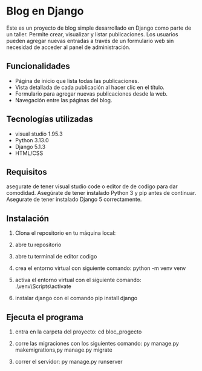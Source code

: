 # Blog en Django

Este es un proyecto de blog simple desarrollado en Django como parte de un taller. Permite crear, visualizar y listar publicaciones. Los usuarios pueden agregar nuevas entradas a través de un formulario web sin necesidad de acceder al panel de administración.

## Funcionalidades

- Página de inicio que lista todas las publicaciones.
- Vista detallada de cada publicación al hacer clic en el título.
- Formulario para agregar nuevas publicaciones desde la web.
- Navegación entre las páginas del blog.

## Tecnologías utilizadas

- visual studio 1.95.3
- Python 3.13.0
- Django 5.1.3
- HTML/CSS

## Requisitos
asegurate de tener visual studio code o editor de de codigo para dar comodidad.
Asegúrate de tener instalado Python 3 y pip antes de continuar.
Asegurate de tener instalado Django 5 correctamente.

## Instalación

1. Clona el repositorio en tu máquina local:

2. abre tu repositorio 

3. abre tu terminal de editor codigo 

4. crea el entorno virtual con siguiente comando: python -m venv venv

5. activa el entorno virtual con el siguiente comando: .\venv\Scripts\activate

6. instalar django con el comando pip install django 

## Ejecuta el programa

1. entra en la carpeta del proyecto: cd bloc_progecto

2. corre las migraciones con los siguientes comando: py manage.py makemigrations,py manage.py migrate

3. correr el servidor: py manage.py runserver



